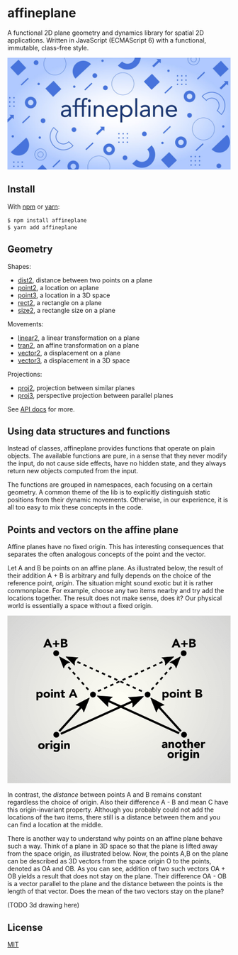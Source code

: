 # affineplane

A functional 2D plane geometry and dynamics library for spatial 2D applications. Written in JavaScript (ECMAScript 6) with a functional, immutable, class-free style.

![affineplane social banner](doc/affineplane-social-banner.jpg)

## Install

With [npm](https://www.npmjs.com/package/affineplane) or [yarn](https://yarnpkg.com/en/package/affineplane):

    $ npm install affineplane
    $ yarn add affineplane

## Geometry

Shapes:

- [dist2](doc/API.md#affineplanedist2), distance between two points on a plane
- [point2](doc/API.md#affineplanepoint2), a location on aplane
- [point3](doc/API.md#affineplanepoint3), a location in a 3D space
- [rect2](doc/API.md#affineplanerect2), a rectangle on a plane
- [size2](doc/API.md#affineplanesize2), a rectangle size on a plane

Movements:

- [linear2](doc/API.md#affineplanelinear2), a linear transformation on a plane
- [tran2](doc/API.md#affineplanetran2), an affine transformation on a plane
- [vector2](doc/API.md#affineplanevector2), a displacement on a plane
- [vector3](doc/API.md#affineplanevector2), a displacement in a 3D space

Projections:

- [proj2](doc/API.md#affineplaneproj2), projection between similar planes
- [proj3](doc/API.md#affineplaneproj3), perspective projection between parallel planes

See [API docs](doc/API.md) for more.

## Using data structures and functions

Instead of classes, affineplane provides functions that operate on plain objects. The available functions are pure, in a sense that they never modify the input, do not cause side effects, have no hidden state, and they always return new objects computed from the input.

The functions are grouped in namespaces, each focusing on a certain geometry. A common theme of the lib is to explicitly distinguish static positions from their dynamic movements. Otherwise, in our experience, it is all too easy to mix these concepts in the code.

## Points and vectors on the affine plane

Affine planes have no fixed origin. This has interesting consequences that separates the often analogous concepts of the point and the vector.

Let A and B be points on an affine plane. As illustrated below, the result of their addition A + B is arbitrary and fully depends on the choice of the reference point, *origin*. The situation might sound exotic but it is rather commonplace. For example, choose any two items nearby and try add the locations together. The result does not make sense, does it? Our physical world is essentially a space without a fixed origin.

![Different origins yield different vector sum](doc/origin-dependent-sum-2d.png)

In contrast, the *distance* between points A and B remains constant regardless the choice of origin. Also their difference A - B and mean C have this origin-invariant property. Although you probably could not add the locations of the two items, there still is a distance between them and you can find a location at the middle.

There is another way to understand why points on an affine plane behave such a way. Think of a plane in 3D space so that the plane is lifted away from the space origin, as illustrated below. Now, the points A,B on the plane can be described as 3D vectors from the space origin O to the points, denoted as OA and OB. As you can see, addition of two such vectors OA + OB yields a result that does not stay on the plane. Their difference OA - OB is a vector parallel to the plane and the distance between the points is the length of that vector. Does the mean of the two vectors stay on the plane?

(TODO 3d drawing here)

## License

[MIT](LICENSE)
